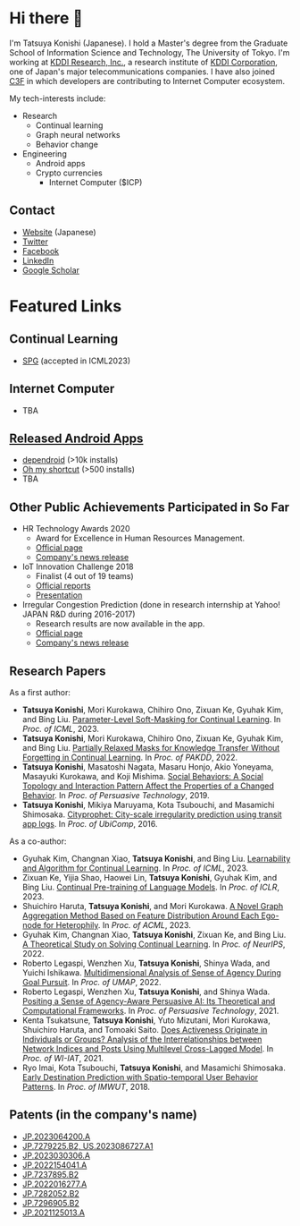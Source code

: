 # Hi there 🙌

I'm Tatsuya Konishi (Japanese). I hold a Master's degree from the Graduate School of Information Science and Technology, The University of Tokyo.
I'm working at [KDDI Research, Inc.](https://www.kddi-research.jp/english), a research institute of [KDDI Corporation](https://www.kddi.com/english/), one of Japan's major telecommunications companies.
I have also joined [C3F](https://www.c3f-iu-university.com/) in which developers are contributing to Internet Computer ecosystem.

My tech-interests include:

- Research
  - Continual learning
  - Graph neural networks
  - Behavior change
- Engineering
  - Android apps
  - Crypto currencies
    - Internet Computer ($ICP)

## Contact

- [Website](https://ukaznil.com) (Japanese)
- [Twitter](https://twitter.com/ukaznil)
- [Facebook](https://www.facebook.com/ukaznil)
- [LinkedIn](https://www.linkedin.com/in/ukaznil/)
- [Google Scholar](https://scholar.google.com/citations?user=tx15SxoAAAAJ)

# Featured Links

## Continual Learning

- [SPG](https://github.com/UIC-Liu-Lab/spg) (accepted in ICML2023)

## Internet Computer

- TBA

## [Released Android Apps](https://play.google.com/store/apps/developer?id=ukaznil)

- [dependroid](https://play.google.com/store/apps/details?id=com.zienoc.dependroid) (>10k installs)
- [Oh my shortcut](https://play.google.com/store/apps/details?id=com.zienoc.oh_my_shortcut) (>500 installs)
- TBA

## Other Public Achievements Participated in So Far

- HR Technology Awards 2020
  - Award for Excellence in Human Resources Management.
  - [Official page](https://www.hrpro.co.jp/hrtech_award.php)
  - [Company's news release](https://news.kddi.com/kddi/corporate/newsrelease/2020/09/10/4670.html)
- IoT Innovation Challenge 2018
  - Finalist (4 out of 19 teams)
  - [Official reports](https://innovation-challenge.biz/2018final/)
  - [Presentation](https://1aa2690e-8342-43ea-9374-c7fa5ba79efc.filesusr.com/ugd/47cbf7_352249e4d6a146c5a62946c7745f309b.pdf)
- Irregular Congestion Prediction (done in research internship at Yahoo! JAPAN R&D during 2016-2017)
  - Research results are now available in the app.
  - [Official page](https://blog-transit.yahoo.co.jp/congestion/pc_congestion.html)
  - [Company's news release](https://blog-transit.yahoo.co.jp/column/congestion_01.html)

## Research Papers

As a first author:

- **Tatsuya Konishi**, Mori Kurokawa, Chihiro Ono, Zixuan Ke, Gyuhak Kim, and Bing Liu. [Parameter-Level Soft-Masking for Continual Learning](https://proceedings.mlr.press/v202/konishi23a.html). In _Proc. of ICML_, 2023.
- **Tatsuya Konishi**, Mori Kurokawa, Chihiro Ono, Zixuan Ke, Gyuhak Kim, and Bing Liu. [Partially Relaxed Masks for Knowledge Transfer Without Forgetting in Continual Learning](https://dl.acm.org/doi/abs/10.1007/978-3-031-05933-9_29). In _Proc. of PAKDD_, 2022.
- **Tatsuya Konishi**, Masatoshi Nagata, Masaru Honjo, Akio Yoneyama, Masayuki Kurokawa, and Koji Mishima. [Social Behaviors: A Social Topology and Interaction Pattern Affect the Properties of a Changed Behavior](https://link.springer.com/chapter/10.1007/978-3-030-17287-9_25). In _Proc. of Persuasive Technology_, 2019.
- **Tatsuya Konishi**, Mikiya Maruyama, Kota Tsubouchi, and Masamichi Shimosaka. [Cityprophet: City-scale irregularity prediction using transit app logs](https://dl.acm.org/doi/10.1145/2971648.2971718). In _Proc. of UbiComp_, 2016.

As a co-author:

- Gyuhak Kim, Changnan Xiao, **Tatsuya Konishi**, and Bing Liu. [Learnability and Algorithm for Continual Learning](https://proceedings.mlr.press/v202/kim23x.html). In _Proc. of ICML_, 2023.
- Zixuan Ke, Yijia Shao, Haowei Lin, **Tatsuya Konishi**, Gyuhak Kim, and Bing Liu. [Continual Pre-training of Language Models](https://arxiv.org/abs/2302.03241). In _Proc. of ICLR_, 2023.
- Shuichiro Haruta, **Tatsuya Konishi**, and Mori Kurokawa. [A Novel Graph Aggregation Method Based on Feature Distribution Around Each Ego-node for Heterophily](https://proceedings.mlr.press/v189/haruta23a.html). In _Proc. of ACML_, 2023.
- Gyuhak Kim, Changnan Xiao, **Tatsuya Konishi**, Zixuan Ke, and Bing Liu. [A Theoretical Study on Solving Continual Learning](https://proceedings.neurips.cc/paper_files/paper/2022/hash/20f44da80080d76bbc35bca0027f14e6-Abstract-Conference.html). In _Proc. of NeurIPS_, 2022.
- Roberto Legaspi, Wenzhen Xu, **Tatsuya Konishi**, Shinya Wada, and Yuichi Ishikawa. [Multidimensional Analysis of Sense of Agency During Goal Pursuit](https://dl.acm.org/doi/10.1145/3503252.3531303). In _Proc. of UMAP_, 2022.
- Roberto Legaspi, Wenzhen Xu, **Tatsuya Konishi**, and Shinya Wada. [Positing a Sense of Agency-Aware Persuasive AI: Its Theoretical and Computational Frameworks](https://link.springer.com/chapter/10.1007/978-3-030-79460-6_1). In _Proc. of Persuasive Technology_, 2021.
- Kenta Tsukatsune, **Tatsuya Konishi**, Yuto Mizutani, Mori Kurokawa, Shuichiro Haruta, and Tomoaki Saito. [Does Activeness Originate in Individuals or Groups? Analysis of the Interrelationships between Network Indices and Posts Using Multilevel Cross-Lagged Model](https://dl.acm.org/doi/10.1145/3498851.3498939). In _Proc. of WI-IAT_, 2021.
- Ryo Imai, Kota Tsubouchi, **Tatsuya Konishi**, and Masamichi Shimosaka. [Early Destination Prediction with Spatio-temporal User Behavior Patterns](https://dl.acm.org/doi/abs/10.1145/3161197). In _Proc. of IMWUT_, 2018.

## Patents (in the company's name)

- [JP.2023064200.A](https://www.j-platpat.inpit.go.jp/c1800/PU/JP-2023-064200/8EFE74E61E718778A0D4C70F0EF371890BDA48BDB014F7FEF14085D1F237CF66/11/ja)
- [JP.7279225.B2, US.2023086727.A1](https://www.j-platpat.inpit.go.jp/c1800/PU/JP-7279225/9FECA836131C81892982CD4A735A01D37C96D512196A2E5F5D53E9885F8CC4B1/15/ja)
- [JP.2023030306.A](https://www.j-platpat.inpit.go.jp/c1800/PU/JP-2023-030306/9523C326EE02B874E374613B27A380A29AA6680AEFF8F00F91B3E21BC09C1C52/11/ja)
- [JP.2022154041.A](https://www.j-platpat.inpit.go.jp/c1800/PU/JP-2022-154041/1A024454940E827646DAAF0EEF00789B2F30282B288614B0FE60E6290CF78F0D/11/ja)
- [JP.7237895.B2](https://www.j-platpat.inpit.go.jp/c1800/PU/JP-7237895/2B3B92F4032121927C96DAB5FD57B9C16CC1BA864E80F2B8B377EF48D54FA326/15/ja)
- [JP.2022016277.A](https://www.j-platpat.inpit.go.jp/c1800/PU/JP-2022-016277/2BA1F70520FB239132D8F26E16D43898799E79A4A44F9A40597B940597C6803F/11/ja)
- [JP.7282052.B2](https://www.j-platpat.inpit.go.jp/c1800/PU/JP-7282052/46D9CEE538C9074B57A7F4A73B2454C91D106DB99DF4E039EA138E5F95C06189/15/ja)
- [JP.7296905.B2](https://www.j-platpat.inpit.go.jp/c1800/PU/JP-7296905/3A1E9D78E9B8C5416D230CF36F9CB3F808C75FDE8FCE2250F0C660C79D7A7E79/15/ja)
- [JP.2021125013.A](https://www.j-platpat.inpit.go.jp/c1800/PU/JP-2021-125013/C1067257236CB87BE0CAC6BC1B0303D729AABFAE6E8EEBDC36AAE7A2AADD1095/11/ja)
